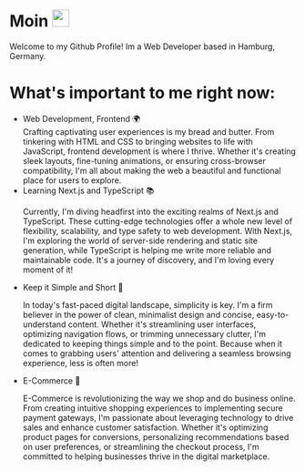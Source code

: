 # Moin <img src="https://imgur.com/3Txuraz.gif" width="30px">
Welcome to my Github Profile!
Im a Web Developer based in Hamburg, Germany.

<h1>What's important to me right now:</h1>
<ul>
<li>Web Development, Frontend 🌍</li>
Crafting captivating user experiences is my bread and butter. From tinkering with HTML and CSS to bringing websites to life with JavaScript, frontend development is where I thrive. Whether it's creating sleek layouts, fine-tuning animations, or ensuring cross-browser compatibility, I'm all about making the web a beautiful and functional place for users to explore.

<li>Learning Next.js and TypeScript 📚</li>
<p>Currently, I'm diving headfirst into the exciting realms of Next.js and TypeScript. These cutting-edge technologies offer a whole new level of flexibility, scalability, and type safety to web development. With Next.js, I'm exploring the world of server-side rendering and static site generation, while TypeScript is helping me write more reliable and maintainable code. It's a journey of discovery, and I'm loving every moment of it!</p>
<li>Keep it Simple and Short 🚀</li>
<p>In today's fast-paced digital landscape, simplicity is key. I'm a firm believer in the power of clean, minimalist design and concise, easy-to-understand content. Whether it's streamlining user interfaces, optimizing navigation flows, or trimming unnecessary clutter, I'm dedicated to keeping things simple and to the point. Because when it comes to grabbing users' attention and delivering a seamless browsing experience, less is often more!</p>

<li>E-Commerce 🛒</li>
<p>E-Commerce is revolutionizing the way we shop and do business online. From creating intuitive shopping experiences to implementing secure payment gateways, I'm passionate about leveraging technology to drive sales and enhance customer satisfaction. Whether it's optimizing product pages for conversions, personalizing recommendations based on user preferences, or streamlining the checkout process, I'm committed to helping businesses thrive in the digital marketplace.</p>
</ul>
